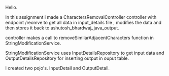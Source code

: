 Hello.

In this assignment i made a CharactersRemovalController controller with endpoint /reomve to get all data in input_details file , modifies the data and then stores it back to ashutosh_bhardwaj_java_output.

controller makes a call to removeSimilarAdjacentCharacters function in StringModificationService.

StringModificationService uses InputDetailsRepository to get input data and OutputDetailsRepository for inserting output in ouput table.

I created two pojo's. InputDetail and OutputDetail.

